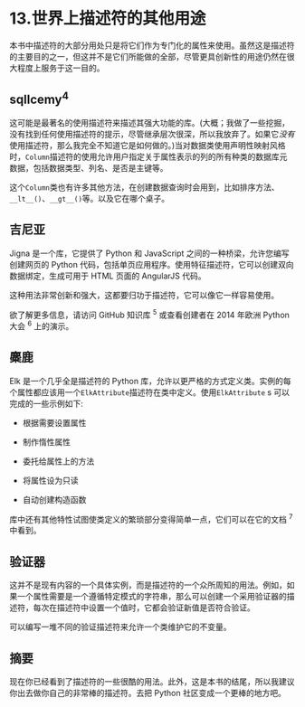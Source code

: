 # 13.世界上描述符的其他用途

本书中描述符的大部分用处只是将它们作为专门化的属性来使用。虽然这是描述符的主要目的之一，但这并不是它们所能做的全部，尽管更具创新性的用途仍然在很大程度上服务于这一目的。

## sqllcemy<sup>4</sup>

这可能是最著名的使用描述符来描述其强大功能的库。(大概；我做了一些挖掘，没有找到任何使用描述符的提示，尽管继承层次很深，所以我放弃了。如果它*没有*使用描述符，那么我完全不知道它是如何做的。)当对数据类使用声明性映射风格时，`Column`描述符的使用允许用户指定关于属性表示的列的所有种类的数据库元数据，包括数据类型、列名、是否是主键等。

这个`Column`类也有许多其他方法，在创建数据查询时会用到，比如排序方法、`__lt__()`、`__gt__()`等。以及它在哪个桌子。

## 吉尼亚

Jigna 是一个库，它提供了 Python 和 JavaScript 之间的一种桥梁，允许您编写创建网页的 Python 代码，包括单页应用程序。使用特征描述符，它可以创建双向数据绑定，生成可用于 HTML 页面的 AngularJS 代码。

这种用法非常创新和强大，这都要归功于描述符，它可以像它一样容易使用。

欲了解更多信息，请访问 GitHub 知识库 <sup>5</sup> 或查看创建者在 2014 年欧洲 Python 大会 <sup>6</sup> 上的演示。

## 麋鹿

Elk 是一个几乎全是描述符的 Python 库，允许以更严格的方式定义类。实例的每个属性都应该用一个`ElkAttribute`描述符在类中定义。使用`ElkAttribute` s 可以完成的一些示例如下:

*   根据需要设置属性

*   制作惰性属性

*   委托给属性上的方法

*   将属性设为只读

*   自动创建构造函数

库中还有其他特性试图使类定义的繁琐部分变得简单一点，它们可以在它的文档 <sup>7</sup> 中看到。

## 验证器

这并不是现有内容的一个具体实例，而是描述符的一个众所周知的用法。例如，如果一个属性需要是一个遵循特定模式的字符串，那么可以创建一个采用验证器的描述符，每次在描述符中设置一个值时，它都会验证新值是否符合验证。

可以编写一堆不同的验证描述符来允许一个类维护它的不变量。

## 摘要

现在你已经看到了描述符的一些很酷的用法。此外，这是本书的结尾，所以我建议你出去做你自己的非常棒的描述符。去把 Python 社区变成一个更棒的地方吧。